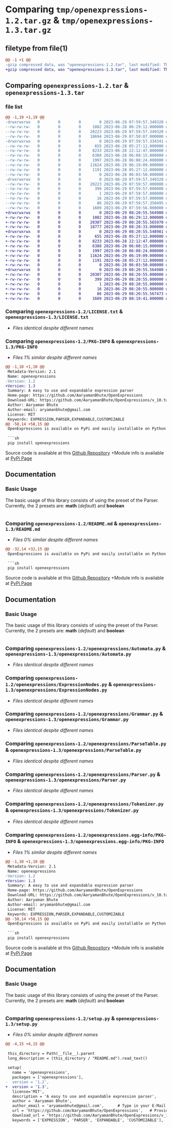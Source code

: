 # Comparing `tmp/openexpressions-1.2.tar.gz` & `tmp/openexpressions-1.3.tar.gz`

## filetype from file(1)

```diff
@@ -1 +1 @@
-gzip compressed data, was "openexpressions-1.2.tar", last modified: Thu Jun 29 07:59:57 2023, max compression
+gzip compressed data, was "openexpressions-1.3.tar", last modified: Thu Jun 29 08:20:55 2023, max compression
```

## Comparing `openexpressions-1.2.tar` & `openexpressions-1.3.tar`

### file list

```diff
@@ -1,19 +1,19 @@
-drwxrwxrwx   0        0        0        0 2023-06-29 07:59:57.349320 openexpressions-1.2/
--rw-rw-rw-   0        0        0     1082 2023-06-28 06:29:12.000000 openexpressions-1.2/LICENSE.txt
--rw-rw-rw-   0        0        0    20223 2023-06-29 07:59:57.349320 openexpressions-1.2/PKG-INFO
--rw-rw-rw-   0        0        0    18694 2023-06-29 07:50:07.000000 openexpressions-1.2/README.md
-drwxrwxrwx   0        0        0        0 2023-06-29 07:59:57.334341 openexpressions-1.2/openexpressions/
--rw-rw-rw-   0        0        0      655 2023-06-28 05:27:12.000000 openexpressions-1.2/openexpressions/Automata.py
--rw-rw-rw-   0        0        0     8233 2023-06-28 22:12:47.000000 openexpressions-1.2/openexpressions/ExpressionNodes.py
--rw-rw-rw-   0        0        0     6388 2023-06-28 06:08:15.000000 openexpressions-1.2/openexpressions/Grammar.py
--rw-rw-rw-   0        0        0     1997 2023-06-28 06:08:24.000000 openexpressions-1.2/openexpressions/ParseTable.py
--rw-rw-rw-   0        0        0    11624 2023-06-29 06:19:09.000000 openexpressions-1.2/openexpressions/Parser.py
--rw-rw-rw-   0        0        0     1191 2023-06-28 05:27:12.000000 openexpressions-1.2/openexpressions/Tokenizer.py
--rw-rw-rw-   0        0        0        0 2023-06-28 06:03:50.000000 openexpressions-1.2/openexpressions/__init__.py
-drwxrwxrwx   0        0        0        0 2023-06-29 07:59:57.349320 openexpressions-1.2/openexpressions.egg-info/
--rw-rw-rw-   0        0        0    20223 2023-06-29 07:59:57.000000 openexpressions-1.2/openexpressions.egg-info/PKG-INFO
--rw-rw-rw-   0        0        0      399 2023-06-29 07:59:57.000000 openexpressions-1.2/openexpressions.egg-info/SOURCES.txt
--rw-rw-rw-   0        0        0        1 2023-06-29 07:59:57.000000 openexpressions-1.2/openexpressions.egg-info/dependency_links.txt
--rw-rw-rw-   0        0        0       16 2023-06-29 07:59:57.000000 openexpressions-1.2/openexpressions.egg-info/top_level.txt
--rw-rw-rw-   0        0        0       86 2023-06-29 07:59:57.350495 openexpressions-1.2/setup.cfg
--rw-rw-rw-   0        0        0     1609 2023-06-29 07:59:56.000000 openexpressions-1.2/setup.py
+drwxrwxrwx   0        0        0        0 2023-06-29 08:20:55.564980 openexpressions-1.3/
+-rw-rw-rw-   0        0        0     1082 2023-06-28 06:29:12.000000 openexpressions-1.3/LICENSE.txt
+-rw-rw-rw-   0        0        0    20307 2023-06-29 08:20:55.565970 openexpressions-1.3/PKG-INFO
+-rw-rw-rw-   0        0        0    18777 2023-06-29 08:20:33.000000 openexpressions-1.3/README.md
+drwxrwxrwx   0        0        0        0 2023-06-29 08:20:55.548981 openexpressions-1.3/openexpressions/
+-rw-rw-rw-   0        0        0      655 2023-06-28 05:27:12.000000 openexpressions-1.3/openexpressions/Automata.py
+-rw-rw-rw-   0        0        0     8233 2023-06-28 22:12:47.000000 openexpressions-1.3/openexpressions/ExpressionNodes.py
+-rw-rw-rw-   0        0        0     6388 2023-06-28 06:08:15.000000 openexpressions-1.3/openexpressions/Grammar.py
+-rw-rw-rw-   0        0        0     1997 2023-06-28 06:08:24.000000 openexpressions-1.3/openexpressions/ParseTable.py
+-rw-rw-rw-   0        0        0    11624 2023-06-29 06:19:09.000000 openexpressions-1.3/openexpressions/Parser.py
+-rw-rw-rw-   0        0        0     1191 2023-06-28 05:27:12.000000 openexpressions-1.3/openexpressions/Tokenizer.py
+-rw-rw-rw-   0        0        0        0 2023-06-28 06:03:50.000000 openexpressions-1.3/openexpressions/__init__.py
+drwxrwxrwx   0        0        0        0 2023-06-29 08:20:55.564980 openexpressions-1.3/openexpressions.egg-info/
+-rw-rw-rw-   0        0        0    20307 2023-06-29 08:20:55.000000 openexpressions-1.3/openexpressions.egg-info/PKG-INFO
+-rw-rw-rw-   0        0        0      399 2023-06-29 08:20:55.000000 openexpressions-1.3/openexpressions.egg-info/SOURCES.txt
+-rw-rw-rw-   0        0        0        1 2023-06-29 08:20:55.000000 openexpressions-1.3/openexpressions.egg-info/dependency_links.txt
+-rw-rw-rw-   0        0        0       16 2023-06-29 08:20:55.000000 openexpressions-1.3/openexpressions.egg-info/top_level.txt
+-rw-rw-rw-   0        0        0       86 2023-06-29 08:20:55.567473 openexpressions-1.3/setup.cfg
+-rw-rw-rw-   0        0        0     1609 2023-06-29 08:19:41.000000 openexpressions-1.3/setup.py
```

### Comparing `openexpressions-1.2/LICENSE.txt` & `openexpressions-1.3/LICENSE.txt`

 * *Files identical despite different names*

### Comparing `openexpressions-1.2/PKG-INFO` & `openexpressions-1.3/PKG-INFO`

 * *Files 1% similar despite different names*

```diff
@@ -1,10 +1,10 @@
 Metadata-Version: 2.1
 Name: openexpressions
-Version: 1.2
+Version: 1.3
 Summary: A easy to use and expandable expression parser
 Home-page: https://github.com/AaryamanBhute/OpenExpressions
 Download-URL: https://github.com/AaryamanBhute/OpenExpressions/v_10.tar.gz
 Author: Aaryaman Bhute
 Author-email: aryamanbhute@gmail.com
 License: MIT
 Keywords: EXPRESSION,PARSER,EXPANDABLE,CUSTOMIZABLE
@@ -58,14 +58,15 @@
 OpenExpressions is available on PyPi and easily installable on Python 3.3+ using pip
 
 ```sh
 pip install openexpressions
 ```
 
 Source code is available at this [Github Repository](https://github.com/AaryamanBhute/OpenExpressions)
+Module info is available at [PyPi Page](https://pypi.org/project/openexpressions/)
 
 ## Documentation
 
 ### Basic Usage
 The basic usage of this library consists of using the preset of the Parser.
 Currently, the 2 presets are: __math__ (_default_) and __boolean__
 ```python
```

### Comparing `openexpressions-1.2/README.md` & `openexpressions-1.3/README.md`

 * *Files 0% similar despite different names*

```diff
@@ -32,14 +32,15 @@
 OpenExpressions is available on PyPi and easily installable on Python 3.3+ using pip
 
 ```sh
 pip install openexpressions
 ```
 
 Source code is available at this [Github Repository](https://github.com/AaryamanBhute/OpenExpressions)
+Module info is available at [PyPi Page](https://pypi.org/project/openexpressions/)
 
 ## Documentation
 
 ### Basic Usage
 The basic usage of this library consists of using the preset of the Parser.
 Currently, the 2 presets are: __math__ (_default_) and __boolean__
 ```python
```

### Comparing `openexpressions-1.2/openexpressions/Automata.py` & `openexpressions-1.3/openexpressions/Automata.py`

 * *Files identical despite different names*

### Comparing `openexpressions-1.2/openexpressions/ExpressionNodes.py` & `openexpressions-1.3/openexpressions/ExpressionNodes.py`

 * *Files identical despite different names*

### Comparing `openexpressions-1.2/openexpressions/Grammar.py` & `openexpressions-1.3/openexpressions/Grammar.py`

 * *Files identical despite different names*

### Comparing `openexpressions-1.2/openexpressions/ParseTable.py` & `openexpressions-1.3/openexpressions/ParseTable.py`

 * *Files identical despite different names*

### Comparing `openexpressions-1.2/openexpressions/Parser.py` & `openexpressions-1.3/openexpressions/Parser.py`

 * *Files identical despite different names*

### Comparing `openexpressions-1.2/openexpressions/Tokenizer.py` & `openexpressions-1.3/openexpressions/Tokenizer.py`

 * *Files identical despite different names*

### Comparing `openexpressions-1.2/openexpressions.egg-info/PKG-INFO` & `openexpressions-1.3/openexpressions.egg-info/PKG-INFO`

 * *Files 1% similar despite different names*

```diff
@@ -1,10 +1,10 @@
 Metadata-Version: 2.1
 Name: openexpressions
-Version: 1.2
+Version: 1.3
 Summary: A easy to use and expandable expression parser
 Home-page: https://github.com/AaryamanBhute/OpenExpressions
 Download-URL: https://github.com/AaryamanBhute/OpenExpressions/v_10.tar.gz
 Author: Aaryaman Bhute
 Author-email: aryamanbhute@gmail.com
 License: MIT
 Keywords: EXPRESSION,PARSER,EXPANDABLE,CUSTOMIZABLE
@@ -58,14 +58,15 @@
 OpenExpressions is available on PyPi and easily installable on Python 3.3+ using pip
 
 ```sh
 pip install openexpressions
 ```
 
 Source code is available at this [Github Repository](https://github.com/AaryamanBhute/OpenExpressions)
+Module info is available at [PyPi Page](https://pypi.org/project/openexpressions/)
 
 ## Documentation
 
 ### Basic Usage
 The basic usage of this library consists of using the preset of the Parser.
 Currently, the 2 presets are: __math__ (_default_) and __boolean__
 ```python
```

### Comparing `openexpressions-1.2/setup.py` & `openexpressions-1.3/setup.py`

 * *Files 0% similar despite different names*

```diff
@@ -4,15 +4,15 @@
 
 this_directory = Path(__file__).parent
 long_description = (this_directory / "README.md").read_text()
 
 setup(
   name = 'openexpressions',
   packages = ['openexpressions'],
-  version = '1.2',
+  version = '1.3',
   license='MIT',
   description = 'A easy to use and expandable expression parser',
   author = 'Aaryaman Bhute',
   author_email = 'aryamanbhute@gmail.com',      # Type in your E-Mail
   url = 'https://github.com/AaryamanBhute/OpenExpressions',   # Provide either the link to your github or to your website
   download_url = 'https://github.com/AaryamanBhute/OpenExpressions/v_10.tar.gz',    # I explain this later on
   keywords = ['EXPRESSION', 'PARSER', 'EXPANDABLE', 'CUSTOMIZABLE'],   # Keywords that define your package best
```

